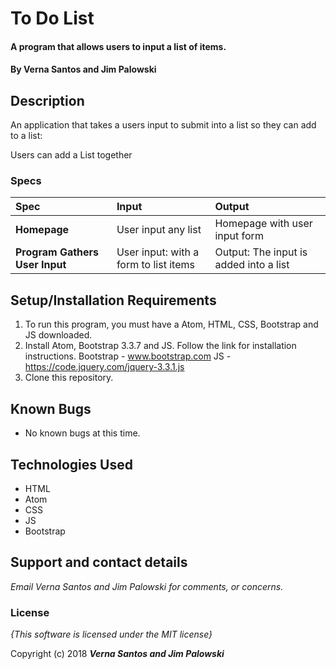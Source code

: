 # To Do List

#### A program that allows users to input a list of items.

#### By **Verna Santos and Jim Palowski**

## Description

An application that takes a users input to submit into a list so they can add to a list:

Users can add a List together




### Specs
| Spec | Input | Output |
| :-------------     | :------------- | :------------- |
| **Homepage** | User input any list | Homepage with user input form |
| **Program Gathers User Input** | User input: with a form to list items| Output: The input is added into a list  |


## Setup/Installation Requirements

1. To run this program, you must have a Atom, HTML, CSS, Bootstrap and JS downloaded.
2. Install Atom, Bootstrap 3.3.7 and JS. Follow the link for installation instructions.
    Bootstrap - www.bootstrap.com
    JS - https://code.jquery.com/jquery-3.3.1.js
3. Clone this repository.


## Known Bugs
* No known bugs at this time.

## Technologies Used
  * HTML
  * Atom
  * CSS
  * JS
  * Bootstrap



## Support and contact details

_Email Verna Santos and Jim Palowski for comments, or concerns._

### License

*{This software is licensed under the MIT license}*

Copyright (c) 2018 **_Verna Santos and Jim Palowski_**
